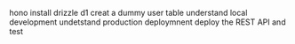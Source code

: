 hono install
drizzle d1
creat a dummy user table
understand local development
undetstand production deploymnent
deploy the REST API and test
